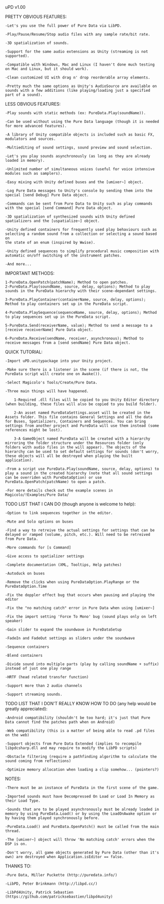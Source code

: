 uPD v1.00


PRETTY OBVIOUS FEATURES:

    -Let's you use the full power of Pure Data via LibPD.
    
    -Play/Pause/Resume/Stop audio files with any sample rate/bit rate.
    
    -3D spatialization of sounds.
    
    -Support for the same audio extensions as Unity (streaming is not supported).
    
    -Compatible with Windows, Mac and Linux (I haven't done much testing on Mac and Linux, but it should work).
    
    -Clean customized UI with drag n' drop reorderable array elements.
    
    -Pretty much the same options as Unity's AudioSource are available on sounds with a few additions (like playing/loading just a specified part of a sound).
    
    
    
LESS OBVIOUS FEATURES:

    -Play sounds with static methods (ex: PureData.Play(soundName)).
    
    -Can be used without using the Pure Data language (though it is needed for more advanced features).
    
    -A library of Unity compatible objects is included such as basic FX, modulators and sources.
    
    -Multiediting of sound settings, sound preview and sound selection.
    
    -Let's you play sounds asynchronously (as long as they are already loaded in memory).
    
    -Unlimited number of simultaneous voices (useful for voice intensive modules such as samplers).
    
    -Easy mixing with Unity defined buses and the [umixer~] object.
    
    -Log Pure Data messages to Unity's console by sending them into the special [send Debug] Pure Data object.
    
    -Commands can be sent from Pure Data to Unity such as play commands with the special [send Command] Pure Data object.
    
    -3D spatialization of synthesized sounds with Unity defined spatializers and the [uspatialize~] object.
    
    -Unity defined containers for frequently used play behaviours such as selecting a random sound from a collection or selecting a sound based on 
    the state of an enum (inspired by Wwise).
    
    -Unity defined sequences to simplify procedural music composition with automatic on/off switching of the instrument patches.
    
    -And more...
    
    
    
IMPORTANT METHODS:

    1-PureData.OpenPatch(patchName); Method to open patches.
    2-PureData.Play(soundName, source, delay, options); Method to play sounds in the PureData hierarchy with their scene-dependant settings.
    
    3-PureData.PlayContainer(containerName, source, delay, options); Method to play containers set up in the PureData script.
    
    4-PureData.PlaySequence(sequenceName, source, delay, options); Method to play sequences set up in the PureData script.
    
    5-PureData.Send(receiverName, value); Method to send a message to a [receive receiverName] Pure Data object.
    
    6-PureData.Receive(sendName, receiver, asynchronous); Method to receive messages from a [send sendName] Pure Data object.
    
    
    
QUICK TUTORIAL:

    -Import uPD.unitypackage into your Unity project.
    
    -Make sure there is a listener in the scene (if there is not, the PureData script will create one on Awake()).
    
    -Select Magicolo's Tools/Create/Pure Data.
    
    -Three main things will have happened.
    
        1-Required .dll files will be copied to you Unity Editor directory (when building, these files will also be copied to you build folder).
        
        2-An asset named PureDataSettings.asset will be created in the Assets folder. This file contains General Settings and all the data for Buses, Spatializers, Containers and Sequences. You can bring settings from another project and PureData will use them instead (some references might be lost).
        
        3-A GameObject named PureData will be created with a hierarchy mirroring the folder structure under the Resources folder (only folders with audio files in the will appear). The objects of the hierarchy can be used to set default settings for sounds (don't worry, these objects will all be destroyed when playing the built application).
        
    -From a script use PureData.Play(soundName, source, delay, options) to play a sound in the created hierarchy (note that all sound settings can be overriden with PureDataOption) or use PureData.OpenPatch(patchName) to open a patch.
    
    -For more details check out the example scenes in Magicolo/!Examples/Pure Data/
    

    
TODO LIST THAT I CAN DO (though anyone is welcome to help):

    -Option to link sequences together in the editor.
    
    -Mute and Solo options on buses
    
    -Find a way to retreive the actual settings for settings that can be delayed or ramped (volume, pitch, etc.). Will need to be retreived from Pure Data.
    
    -More commands for [s Command]
    
    -Give access to spatializer settings
    
    -Complete documentation (XML, Tooltips, Help patches)
    
    -Autoduck on buses
    
    -Remove the clicks when using PureDataOption.PlayRange or the PureDataOption.Time
    
    -Fix the doppler effect bug that occurs when pausing and playing the editor
    
    -Fix the "no matching catch" error in Pure Data when using [umixer~]
    
    -Fix the import setting 'Force To Mono' bug (sound plays only on left speaker)
    
    -Gain slider to expand the soundwave in PureDataSetup
    
    -FadeIn and FadeOut settings as sliders under the soundwave
    
    -Sequence containers
    
    -Blend containers
    
    -Divide sound into multiple parts (play by calling soundName + suffix) instead of just one play range
    
    -HRTF (head related transfer function)
    
    -Support more than 2 audio channels
    
    -Support streaming sounds.
    

    
TODO LIST THAT I DON'T REALLY KNOW HOW TO DO (any help would be greatly appreciated):

    -Android compatibility (shouldn't be too hard; it's just that Pure Data cannot find the patches path when on Android)
    
    -Web compatibility (this is a matter of being able to read .pd files on the web)
    
    -Support objects from Pure Data Extended (implies to recompile libpdcsharp.dll and may require to modify the LibPD scripts)
    
    -Obstacle filtering (require a pathfinding algorithm to calculate the sound coming from reflections)
    
    -Optimize memory allocation when loading a clip somehow... (pointers?)
    

    
NOTES:  

    -There must be an instance of PureData in the first scene of the game.
    
    -Imported sounds must have Decompressed On Load or Load In Memory as their Load Type.
    
    -Sounds that are to be played asynchronously must be already loaded in memory by using PureData.Load() or by using the LoadOnAwake option or by having them played synchronously before.
    
    -PureData.Load() and PureData.OpenPatch() must be called from the main thread.
    
    -The [umixer~] object will throw 'No matching catch' errors when the DSP is on.
    
    -Don't worry, all game objects generated by Pure Data (other than it's own) are destroyed when Application.isEditor == false.
    
    
    
THANKS TO:

    -Pure Data, Miller Puckette (http://puredata.info/)
    
    -LibPD, Peter Brinkmann (http://libpd.cc/)
    
    -LibPd4Unity, Patrick Sebastien (https://github.com/patricksebastien/libpd4unity)
    
